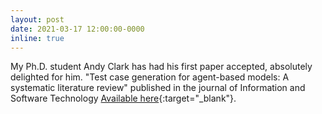 ```yaml
---
layout: post
date: 2021-03-17 12:00:00-0000
inline: true
---
```


My Ph.D. student Andy Clark has had his first paper accepted, absolutely delighted for him. "Test case generation for agent-based models: A systematic literature review" published in the journal of Information and Software Technology [Available here](https://arxiv.org/abs/2103.07370){:target="\_blank"}.
